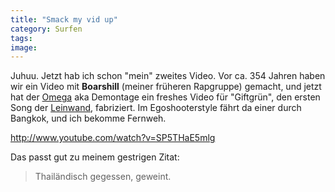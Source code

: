 ```yaml
---
title: "Smack my vid up"
category: Surfen
tags: 
image: 
---
```


Juhuu. Jetzt hab ich schon "mein" zweites Video. Vor ca. 354 Jahren haben wir ein Video mit **Boarshill** (meiner früheren Rapgruppe) gemacht, und jetzt hat der [Omega](http://www.88komaflash.de) aka Demontage ein freshes Video für "Giftgrün", den ersten Song der [Leinwand](/musik/Leinwand), fabriziert. Im Egoshooterstyle fährt da einer durch Bangkok, und ich bekomme Fernweh.  

  

<http://www.youtube.com/watch?v=SP5THaE5mlg>  

  

Das passt gut zu meinem gestrigen Zitat:  


> Thailändisch gegessen, geweint.

